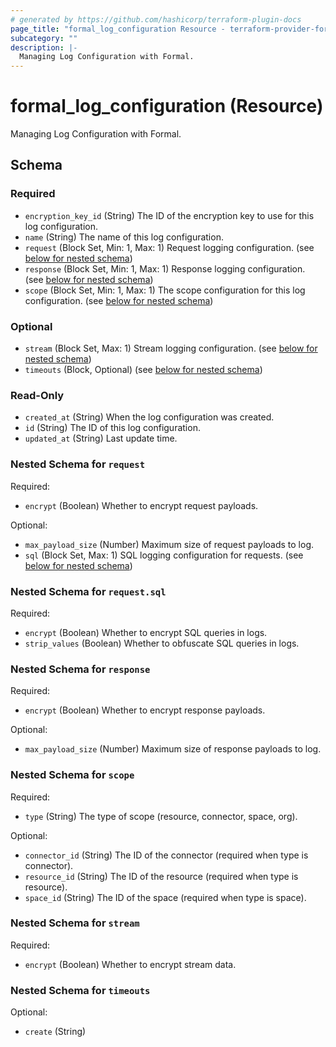 ```yaml
---
# generated by https://github.com/hashicorp/terraform-plugin-docs
page_title: "formal_log_configuration Resource - terraform-provider-formal"
subcategory: ""
description: |-
  Managing Log Configuration with Formal.
---
```


# formal_log_configuration (Resource)

Managing Log Configuration with Formal.



<!-- schema generated by tfplugindocs -->
## Schema

### Required

- `encryption_key_id` (String) The ID of the encryption key to use for this log configuration.
- `name` (String) The name of this log configuration.
- `request` (Block Set, Min: 1, Max: 1) Request logging configuration. (see [below for nested schema](#nestedblock--request))
- `response` (Block Set, Min: 1, Max: 1) Response logging configuration. (see [below for nested schema](#nestedblock--response))
- `scope` (Block Set, Min: 1, Max: 1) The scope configuration for this log configuration. (see [below for nested schema](#nestedblock--scope))

### Optional

- `stream` (Block Set, Max: 1) Stream logging configuration. (see [below for nested schema](#nestedblock--stream))
- `timeouts` (Block, Optional) (see [below for nested schema](#nestedblock--timeouts))

### Read-Only

- `created_at` (String) When the log configuration was created.
- `id` (String) The ID of this log configuration.
- `updated_at` (String) Last update time.

<a id="nestedblock--request"></a>
### Nested Schema for `request`

Required:

- `encrypt` (Boolean) Whether to encrypt request payloads.

Optional:

- `max_payload_size` (Number) Maximum size of request payloads to log.
- `sql` (Block Set, Max: 1) SQL logging configuration for requests. (see [below for nested schema](#nestedblock--request--sql))

<a id="nestedblock--request--sql"></a>
### Nested Schema for `request.sql`

Required:

- `encrypt` (Boolean) Whether to encrypt SQL queries in logs.
- `strip_values` (Boolean) Whether to obfuscate SQL queries in logs.



<a id="nestedblock--response"></a>
### Nested Schema for `response`

Required:

- `encrypt` (Boolean) Whether to encrypt response payloads.

Optional:

- `max_payload_size` (Number) Maximum size of response payloads to log.


<a id="nestedblock--scope"></a>
### Nested Schema for `scope`

Required:

- `type` (String) The type of scope (resource, connector, space, org).

Optional:

- `connector_id` (String) The ID of the connector (required when type is connector).
- `resource_id` (String) The ID of the resource (required when type is resource).
- `space_id` (String) The ID of the space (required when type is space).


<a id="nestedblock--stream"></a>
### Nested Schema for `stream`

Required:

- `encrypt` (Boolean) Whether to encrypt stream data.


<a id="nestedblock--timeouts"></a>
### Nested Schema for `timeouts`

Optional:

- `create` (String)
